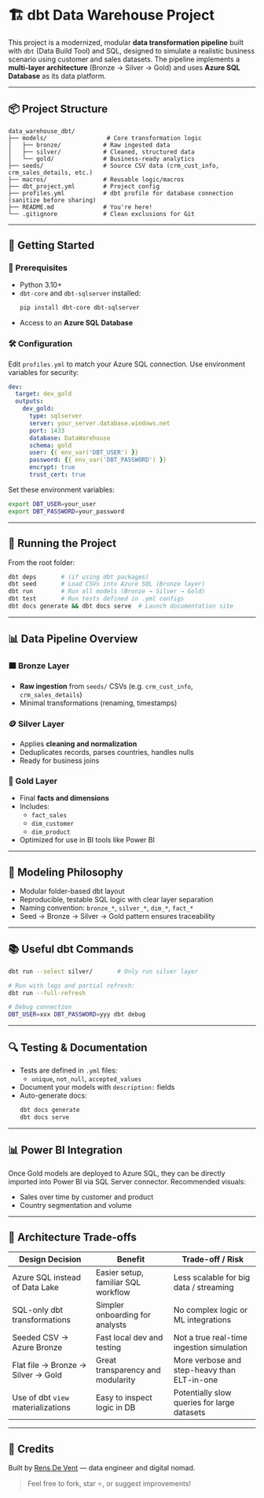 # 🏗️ dbt Data Warehouse Project

This project is a modernized, modular **data transformation pipeline** built with `dbt` (Data Build Tool) and SQL, designed to simulate a realistic business scenario using customer and sales datasets. The pipeline implements a **multi-layer architecture** (Bronze → Silver → Gold) and uses **Azure SQL Database** as its data platform.

---

## 📦 Project Structure

```
data_warehouse_dbt/
├── models/                 # Core transformation logic
│   ├── bronze/            # Raw ingested data
│   ├── silver/            # Cleaned, structured data
│   └── gold/              # Business-ready analytics
├── seeds/                 # Source CSV data (crm_cust_info, crm_sales_details, etc.)
├── macros/                # Reusable logic/macros
├── dbt_project.yml        # Project config
├── profiles.yml           # dbt profile for database connection (sanitize before sharing)
├── README.md              # You're here!
└── .gitignore             # Clean exclusions for Git
```

---

## 🚀 Getting Started

### 🔧 Prerequisites
- Python 3.10+
- `dbt-core` and `dbt-sqlserver` installed:
  ```bash
  pip install dbt-core dbt-sqlserver
  ```
- Access to an **Azure SQL Database**

### 🛠️ Configuration

Edit `profiles.yml` to match your Azure SQL connection. Use environment variables for security:
```yaml
dev:
  target: dev_gold
  outputs:
    dev_gold:
      type: sqlserver
      server: your_server.database.windows.net
      port: 1433
      database: DataWarehouse
      schema: gold
      user: {{ env_var('DBT_USER') }}
      password: {{ env_var('DBT_PASSWORD') }}
      encrypt: true
      trust_cert: true
```

Set these environment variables:
```bash
export DBT_USER=your_user
export DBT_PASSWORD=your_password
```

---

## 🧪 Running the Project

From the root folder:
```bash
dbt deps       # (if using dbt packages)
dbt seed       # Load CSVs into Azure SQL (Bronze layer)
dbt run        # Run all models (Bronze → Silver → Gold)
dbt test       # Run tests defined in .yml configs
dbt docs generate && dbt docs serve  # Launch documentation site
```

---

## 📊 Data Pipeline Overview

### 🟫 Bronze Layer
- **Raw ingestion** from `seeds/` CSVs (e.g. `crm_cust_info`, `crm_sales_details`)
- Minimal transformations (renaming, timestamps)

### 🪙 Silver Layer
- Applies **cleaning and normalization**
- Deduplicates records, parses countries, handles nulls
- Ready for business joins

### 🥇 Gold Layer
- Final **facts and dimensions**
- Includes:
  - `fact_sales`
  - `dim_customer`
  - `dim_product`
- Optimized for use in BI tools like Power BI

---

## 📐 Modeling Philosophy

- Modular folder-based dbt layout
- Reproducible, testable SQL logic with clear layer separation
- Naming convention: `bronze_*`, `silver_*`, `dim_*`, `fact_*`
- Seed → Bronze → Silver → Gold pattern ensures traceability

---

## 📚 Useful dbt Commands

```bash
dbt run --select silver/       # Only run silver layer

# Run with logs and partial refresh:
dbt run --full-refresh

# Debug connection
DBT_USER=xxx DBT_PASSWORD=yyy dbt debug
```

---

## 🔍 Testing & Documentation

- Tests are defined in `.yml` files:
  - `unique`, `not_null`, `accepted_values`
- Document your models with `description:` fields
- Auto-generate docs:
  ```bash
  dbt docs generate
  dbt docs serve
  ```

---

## 📊 Power BI Integration

Once Gold models are deployed to Azure SQL, they can be directly imported into Power BI via SQL Server connector.
Recommended visuals:
- Sales over time by customer and product
- Country segmentation and volume

---

## 🧠 Architecture Trade-offs

| Design Decision                   | Benefit                                             | Trade-off / Risk                              |
|----------------------------------|------------------------------------------------------|-----------------------------------------------|
| Azure SQL instead of Data Lake   | Easier setup, familiar SQL workflow                 | Less scalable for big data / streaming        |
| SQL-only dbt transformations     | Simpler onboarding for analysts                     | No complex logic or ML integrations           |
| Seeded CSV → Azure Bronze        | Fast local dev and testing                          | Not a true real-time ingestion simulation     |
| Flat file → Bronze → Silver → Gold | Great transparency and modularity                   | More verbose and step-heavy than ELT-in-one   |
| Use of dbt `view` materializations | Easy to inspect logic in DB                         | Potentially slow queries for large datasets   |

---

## 🙌 Credits

Built by [Rens De Vent](https://github.com/RensDV) — data engineer and digital nomad.

> Feel free to fork, star ⭐, or suggest improvements!
